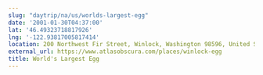 ```yaml
---
slug: "daytrip/na/us/worlds-largest-egg"
date: '2001-01-30T04:37:00'
lat: '46.49323718817926'
lng: '-122.93817005817414'
location: 200 Northwest Fir Street, Winlock, Washington 98596, United States
external_url: https://www.atlasobscura.com/places/winlock-egg
title: World's Largest Egg
---
```



